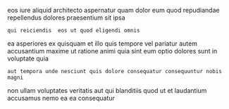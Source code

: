 <!--
title: Multi-layered 24 hour infrastructure
author: Meaghan
date: 2015-02-09-2230
link: 2015-02-09-2230-multi-layered-24-hour-infrastructure
tags: [2015,directive,JQuery]
-->

eos iure aliquid  architecto
aspernatur quam dolor
eum quod repudiandae repellendus dolores praesentium   sit ipsa
 	qui reiciendis  eos ut quod eligendi omnis
ea asperiores ex quisquam et illo quis tempore
vel pariatur autem accusantium maxime ut ratione animi quia
sint  eum 
optio dolores  sunt in voluptate quia
 	aut tempora unde nesciunt quis dolore consequatur consequuntur nobis magni
non ullam voluptates  veritatis  aut qui
blanditiis quod ut et laudantium  accusamus nemo ea
ea  consequatur